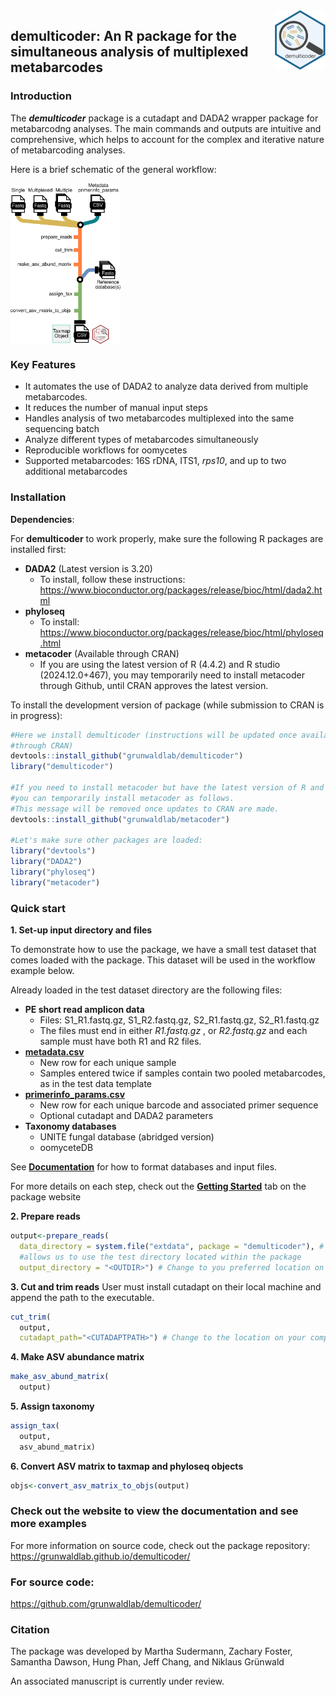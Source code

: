 
<img src="man/figures/demulticoder_logo_iteration1.png" align="right" height="95" alt="" />

## **demulticoder**: An R package for the simultaneous analysis of multiplexed metabarcodes

### Introduction

The ***demulticoder*** package is a cutadapt and DADA2 wrapper package
for metabarcodng analyses. The main commands and outputs are intuitive
and comprehensive, which helps to account for the complex and iterative
nature of metabarcoding analyses.

Here is a brief schematic of the general workflow:

<img src="man/figures/Figure1.svg" width="35%" height="35%" style="display: block; margin: auto auto auto 0;" />

### Key Features

- It automates the use of DADA2 to analyze data derived from multiple
  metabarcodes.  
- It reduces the number of manual input steps  
- Handles analysis of two metabarcodes multiplexed into the same
  sequencing batch  
- Analyze different types of metabarcodes simultaneously  
- Reproducible workflows for oomycetes
- Supported metabarcodes: 16S rDNA, ITS1, *rps10*, and up to two
  additional metabarcodes

### Installation

**Dependencies**:

For **demulticoder** to work properly, make sure the following R
packages are installed first:

- **DADA2** (Latest version is 3.20)
  - To install, follow these instructions:
    <https://www.bioconductor.org/packages/release/bioc/html/dada2.html>  
- **phyloseq**
  - To install:
    <https://www.bioconductor.org/packages/release/bioc/html/phyloseq.html>  
- **metacoder** (Available through CRAN)
  - If you are using the latest version of R (4.4.2) and R studio
    (2024.12.0+467), you may temporarily need to install metacoder
    through Github, until CRAN approves the latest version.

To install the development version of package (while submission to CRAN
is in progress):

``` r
#Here we install demulticoder (instructions will be updated once available 
#through CRAN)
devtools::install_github("grunwaldlab/demulticoder")
library("demulticoder")

#If you need to install metacoder but have the latest version of R and R studio, 
#you can temporarily install metacoder as follows. 
#This message will be removed once updates to CRAN are made. 
devtools::install_github("grunwaldlab/metacoder")

#Let's make sure other packages are loaded:
library("devtools")
library("DADA2")
library("phyloseq")
library("metacoder")
```

### Quick start

**1. Set-up input directory and files**

To demonstrate how to use the package, we have a small test dataset that
comes loaded with the package. This dataset will be used in the workflow
example below.

Already loaded in the test dataset directory are the following files:

- **PE short read amplicon data**
  - Files: S1_R1.fastq.gz, S1_R2.fastq.gz, S2_R1.fastq.gz,
    S2_R1.fastq.gz  
  - The files must end in either *R1.fastq.gz* , or *R2.fastq.gz* and
    each sample must have both R1 and R2 files.
- [**metadata.csv**](https://github.com/grunwaldlab/demulticoder/blob/main/inst/extdata/metadata.csv)
  - New row for each unique sample
  - Samples entered twice if samples contain two pooled metabarcodes, as
    in the test data template
- [**primerinfo_params.csv**](https://github.com/grunwaldlab/demulticoder/blob/main/inst/extdata/primerinfo_params.csv)
  - New row for each unique barcode and associated primer sequence
  - Optional cutadapt and DADA2 parameters
- **Taxonomy databases**
  - UNITE fungal database (abridged version)
  - oomyceteDB

See
[**Documentation**](https://grunwaldlab.github.io/demulticoder/articles/Documentation.html)
for how to format databases and input files.

For more details on each step, check out the [**Getting
Started**](https://grunwaldlab.github.io/demulticoder/articles/Getting_Started.html)
tab on the package website

**2. Prepare reads**

``` r
output<-prepare_reads(
  data_directory = system.file("extdata", package = "demulticoder"), # This 
  #allows us to use the test directory located within the package
  output_directory = "<OUTDIR>") # Change to you preferred location on your local computer (Example: "~/demulticoder_test")
```

**3. Cut and trim reads** User must install cutadapt on their local
machine and append the path to the executable.

``` r
cut_trim(
  output,
  cutadapt_path="<CUTADAPTPATH>") # Change to the location on your computer. (Example: "/usr/bin/cutadapt")
```

**4. Make ASV abundance matrix**

``` r
make_asv_abund_matrix(
  output)
```

**5. Assign taxonomy**

``` r
assign_tax(
  output,
  asv_abund_matrix)
```

**6. Convert ASV matrix to taxmap and phyloseq objects**

``` r
objs<-convert_asv_matrix_to_objs(output)
```

### Check out the website to view the documentation and see more examples

For more information on source code, check out the package repository:
<https://grunwaldlab.github.io/demulticoder/>

### For source code:

<https://github.com/grunwaldlab/demulticoder/>

### Citation

The package was developed by Martha Sudermann, Zachary Foster, Samantha
Dawson, Hung Phan, Jeff Chang, and Niklaus Grünwald

An associated manuscript is currently under review.
